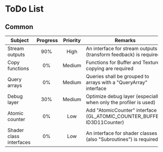 
ToDo List
=========

Common
------

| Subject | Progress | Priority | Remarks |
|---------|:--------:|:--------:|---------|
| Stream outputs | 90% | High | An interface for stream outputs (transform feedback) is required |
| Copy functions | 0% | Medium | Functions for Buffer and Texture copying are required |
| Query arrays | 0% | Medium | Queries shall be grouped to arrays with a "QueryArray" interface |
| Debug layer | 30% | Medium | Optimize debug layer (especially when only the profiler is used) |
| Atomic counter | 0% | Low | Add "AtomicCounter" interface (GL_ATOMIC_COUNTER_BUFFER, ID3D11Counter) |
| Shader class interfaces | 0% | Low | An interface for shader classes (also "Subroutines") is required |
